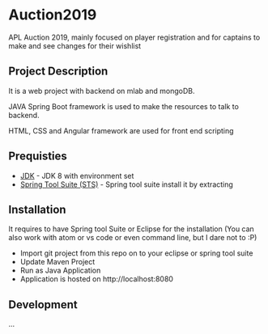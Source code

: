 # Auction2019
APL Auction 2019, mainly focused on player registration and for captains to make and see changes for their wishlist
## Project Description
It is a web project with backend on mlab and mongoDB.

JAVA Spring Boot framework is used to make the resources to talk to backend.

HTML, CSS and Angular framework are used for front end scripting

## Prequisties
* [JDK](https://www.oracle.com/technetwork/java/javase/downloads/jdk8-downloads-2133151.html) - JDK 8 with environment set 
* [Spring Tool Suite (STS)](https://spring.io/tools) - Spring tool suite install it by extracting

## Installation
It requires to have Spring tool Suite or Eclipse for the installation (You can also work with atom or vs code or even command line, but I dare not to :P)

* Import git project from this repo on to your eclipse or spring tool suite
* Update Maven Project
* Run as Java Application
* Application is hosted on http://localhost:8080

## Development
...
